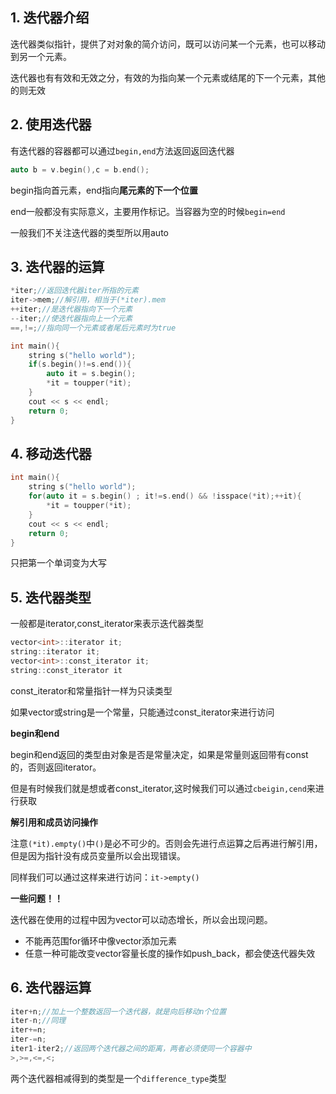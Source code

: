 ## 1. 迭代器介绍

迭代器类似指针，提供了对对象的简介访问，既可以访问某一个元素，也可以移动到另一个元素。

迭代器也有有效和无效之分，有效的为指向某一个元素或结尾的下一个元素，其他的则无效

## 2. 使用迭代器

有迭代器的容器都可以通过`begin,end`方法返回返回迭代器

```c++
auto b = v.begin(),c = b.end();
```

begin指向首元素，end指向**尾元素的下一个位置**

end一般都没有实际意义，主要用作标记。当容器为空的时候`begin=end`

一般我们不关注迭代器的类型所以用auto

## 3. 迭代器的运算

```c++
*iter;//返回迭代器iter所指的元素
iter->mem;//解引用，相当于(*iter).mem
++iter;//是迭代器指向下一个元素
--iter;//使迭代器指向上一个元素
==,!=;//指向同一个元素或者尾后元素时为true
```

```c++
int main(){
	string s("hello world");
	if(s.begin()!=s.end()){
		auto it = s.begin();
		*it = toupper(*it);
	}
	cout << s << endl;
	return 0;	
}
```

## 4. 移动迭代器

```c++
int main(){
	string s("hello world");
	for(auto it = s.begin() ; it!=s.end() && !isspace(*it);++it){
		*it = toupper(*it);
	}
	cout << s << endl;
	return 0;
}

```

只把第一个单词变为大写

## 5. 迭代器类型

一般都是iterator,const_iterator来表示迭代器类型

```c++
vector<int>::iterator it;
string::iterator it;
vector<int>::const_iterator it;
string::const_iterator it
```

const_iterator和常量指针一样为只读类型

如果vector或string是一个常量，只能通过const_iterator来进行访问

**begin和end**

begin和end返回的类型由对象是否是常量决定，如果是常量则返回带有const的，否则返回iterator。

但是有时候我们就是想或者const_iterator,这时候我们可以通过`cbeigin,cend`来进行获取

**解引用和成员访问操作**

注意`(*it).empty()`中`()`是必不可少的。否则会先进行点运算之后再进行解引用，但是因为指针没有成员变量所以会出现错误。

同样我们可以通过这样来进行访问：`it->empty()`

**一些问题！！**

迭代器在使用的过程中因为vector可以动态增长，所以会出现问题。

- 不能再范围for循环中像vector添加元素
- 任意一种可能改变vector容量长度的操作如push_back，都会使迭代器失效

## 6. 迭代器运算

```c++
iter+n;//加上一个整数返回一个迭代器，就是向后移动n个位置
iter-n;//同理
iter+=n;
iter-=n;
iter1-iter2;//返回两个迭代器之间的距离，两者必须使同一个容器中
>,>=,<=,<;
```

两个迭代器相减得到的类型是一个`difference_type`类型